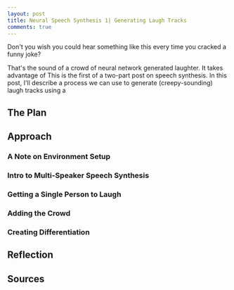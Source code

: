 ```yaml
---
layout: post
title: Neural Speech Synthesis 1| Generating Laugh Tracks
comments: true
---
```



<style>
.center {
    display: block;
    margin-left: auto;
    margin-right: auto;
}

img height="400" {
	height: 250 px;
}

</style>


Don't you wish you could hear something like this every time you cracked a funny joke?


That's the sound of a crowd of neural network generated laughter. It takes advantage of 
This is the first of a two-part post on speech synthesis. In this post, I'll describe a process we can use to generate (creepy-sounding) laugh tracks using a  

## The Plan


## Approach

### A Note on Environment Setup

### Intro to Multi-Speaker Speech Synthesis

### Getting a Single Person to Laugh

### Adding the Crowd

### Creating Differentiation

## Reflection

## Sources
